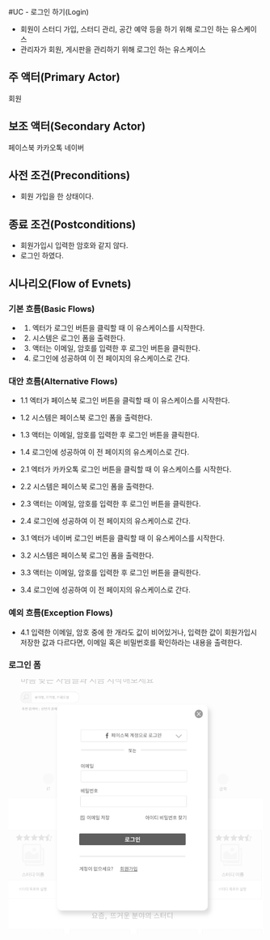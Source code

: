 #UC - 로그인 하기(Login)
- 회원이 스터디 가입, 스터디 관리, 공간 예약 등을 하기 위해 로그인 하는 유스케이스
- 관리자가 회원, 게시판을 관리하기 위해 로그인 하는 유스케이스


## 주 액터(Primary Actor)
회원

## 보조 액터(Secondary Actor)
페이스북
카카오톡
네이버

## 사전 조건(Preconditions)
- 회원 가입을 한 상태이다.

## 종료 조건(Postconditions)
- 회원가입시 입력한 암호와 같지 않다.
- 로그인 하였다.

## 시나리오(Flow of Evnets)

### 기본 흐름(Basic Flows)

- 1. 엑터가 로그인 버튼을 클릭할 때 이 유스케이스를 시작한다.
- 2. 시스템은 로그인 폼을 출력한다.
- 3. 액터는 이메일, 암호를 입력한 후 로그인 버튼을 클릭한다.
- 4. 로그인에 성공하여 이 전 페이지의 유스케이스로 간다.

### 대안 흐름(Alternative Flows)
- 1.1 엑터가 페이스북 로그인 버튼을 클릭할 때 이 유스케이스를 시작한다.
- 1.2 시스템은 페이스북 로그인 폼을 출력한다.
- 1.3 액터는 이메일, 암호를 입력한 후 로그인 버튼을 클릭한다.
- 1.4 로그인에 성공하여 이 전 페이지의 유스케이스로 간다.

- 2.1 엑터가 카카오톡 로그인 버튼을 클릭할 때 이 유스케이스를 시작한다.
- 2.2 시스템은 페이스북 로그인 폼을 출력한다.
- 2.3 액터는 이메일, 암호를 입력한 후 로그인 버튼을 클릭한다.
- 2.4 로그인에 성공하여 이 전 페이지의 유스케이스로 간다.

- 3.1 엑터가 네이버 로그인 버튼을 클릭할 때 이 유스케이스를 시작한다.
- 3.2 시스템은 페이스북 로그인 폼을 출력한다.
- 3.3 액터는 이메일, 암호를 입력한 후 로그인 버튼을 클릭한다.
- 3.4 로그인에 성공하여 이 전 페이지의 유스케이스로 간다.

### 예외 흐름(Exception Flows)

- 4.1 입력한 이메일, 암호 중에 한 개라도 값이 비어있거나, 입력한 값이 회원가입시 저장한 값과 다르다면, 이메일 혹은 비밀번호를 확인하라는 내용을 출력한다.

### 로그인 폼
![로그인 폼](./images/uc-login.png)